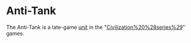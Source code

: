 # Anti-Tank

The Anti-Tank is a late-game [unit](unit) in the "[Civilization%20%28series%29](Civilization)" games.